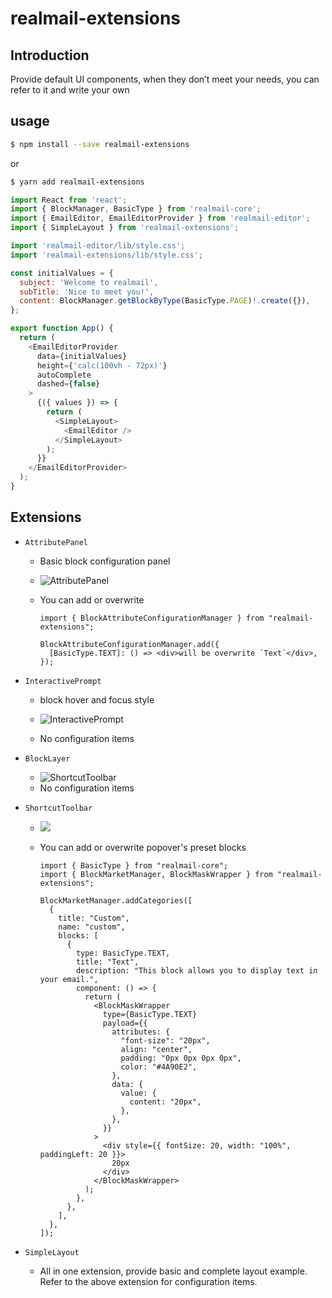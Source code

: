 # realmail-extensions

## Introduction

Provide default UI components, when they don’t meet your needs, you can refer to it and write your own

## usage

```sh
$ npm install --save realmail-extensions
```

or

```sh
$ yarn add realmail-extensions
```

```js
import React from 'react';
import { BlockManager, BasicType } from 'realmail-core';
import { EmailEditor, EmailEditorProvider } from 'realmail-editor';
import { SimpleLayout } from 'realmail-extensions';

import 'realmail-editor/lib/style.css';
import 'realmail-extensions/lib/style.css';

const initialValues = {
  subject: 'Welcome to realmail',
  subTitle: 'Nice to meet you!',
  content: BlockManager.getBlockByType(BasicType.PAGE)!.create({}),
};

export function App() {
  return (
    <EmailEditorProvider
      data={initialValues}
      height={'calc(100vh - 72px)'}
      autoComplete
      dashed={false}
    >
      {({ values }) => {
        return (
          <SimpleLayout>
            <EmailEditor />
          </SimpleLayout>
        );
      }}
    </EmailEditorProvider>
  );
}
```

## Extensions

- `AttributePanel`

  - Basic block configuration panel

  - <img src="https://assets.maocanhua.cn/3e74a61d-ab22-4cf3-afc9-d511b82e08cd-image.png" alt="AttributePanel">

  - You can add or overwrite

    ```tsx
    import { BlockAttributeConfigurationManager } from "realmail-extensions";

    BlockAttributeConfigurationManager.add({
      [BasicType.TEXT]: () => <div>will be overwrite `Text`</div>,
    });
    ```

- `InteractivePrompt`

  - block hover and focus style

  - <img src="https://assets.maocanhua.cn/298d72d6-a509-4cd2-85c7-dfb915971620-image.png" alt="InteractivePrompt">

  - No configuration items

- `BlockLayer`

  - <img src="https://assets.maocanhua.cn/de1f5211-350e-43c9-9c99-d97a2f196e04-image.png" alt="ShortcutToolbar">
  - No configuration items

- `ShortcutToolbar`

  - <img src="https://assets.maocanhua.cn/f0e2ccc6-0627-472b-ad78-bc92bdb46ad1-image.png">
  - You can add or overwrite popover's preset blocks

    ```tsx
    import { BasicType } from "realmail-core";
    import { BlockMarketManager, BlockMaskWrapper } from "realmail-extensions";

    BlockMarketManager.addCategories([
      {
        title: "Custom",
        name: "custom",
        blocks: [
          {
            type: BasicType.TEXT,
            title: "Text",
            description: "This block allows you to display text in your email.",
            component: () => {
              return (
                <BlockMaskWrapper
                  type={BasicType.TEXT}
                  payload={{
                    attributes: {
                      "font-size": "20px",
                      align: "center",
                      padding: "0px 0px 0px 0px",
                      color: "#4A90E2",
                    },
                    data: {
                      value: {
                        content: "20px",
                      },
                    },
                  }}
                >
                  <div style={{ fontSize: 20, width: "100%", paddingLeft: 20 }}>
                    20px
                  </div>
                </BlockMaskWrapper>
              );
            },
          },
        ],
      },
    ]);
    ```

- `SimpleLayout`

  - All in one extension, provide basic and complete layout example. Refer to the above extension for configuration items.
